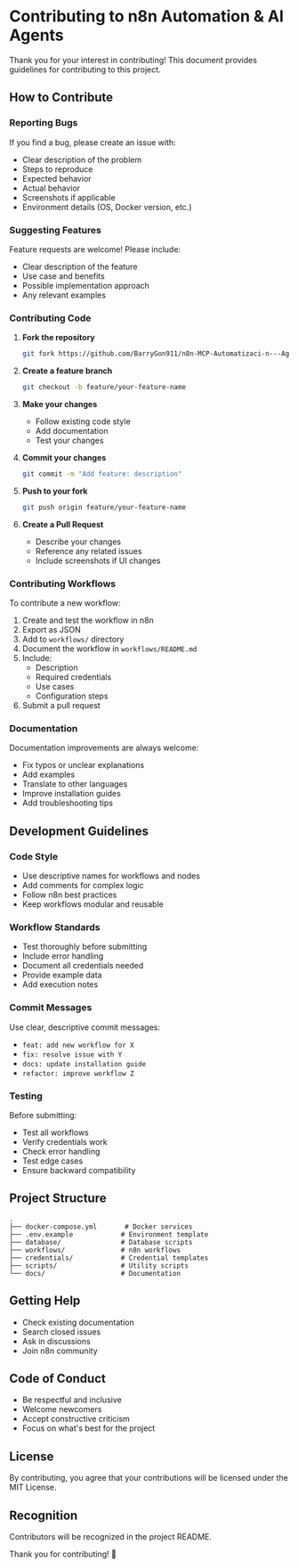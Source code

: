 # Contributing to n8n Automation & AI Agents

Thank you for your interest in contributing! This document provides guidelines for contributing to this project.

## How to Contribute

### Reporting Bugs

If you find a bug, please create an issue with:
- Clear description of the problem
- Steps to reproduce
- Expected behavior
- Actual behavior
- Screenshots if applicable
- Environment details (OS, Docker version, etc.)

### Suggesting Features

Feature requests are welcome! Please include:
- Clear description of the feature
- Use case and benefits
- Possible implementation approach
- Any relevant examples

### Contributing Code

1. **Fork the repository**
   ```bash
   git fork https://github.com/BarryGon911/n8n-MCP-Automatizaci-n---Agentes-de-IA-Inteligentes.git
   ```

2. **Create a feature branch**
   ```bash
   git checkout -b feature/your-feature-name
   ```

3. **Make your changes**
   - Follow existing code style
   - Add documentation
   - Test your changes

4. **Commit your changes**
   ```bash
   git commit -m "Add feature: description"
   ```

5. **Push to your fork**
   ```bash
   git push origin feature/your-feature-name
   ```

6. **Create a Pull Request**
   - Describe your changes
   - Reference any related issues
   - Include screenshots if UI changes

### Contributing Workflows

To contribute a new workflow:

1. Create and test the workflow in n8n
2. Export as JSON
3. Add to `workflows/` directory
4. Document the workflow in `workflows/README.md`
5. Include:
   - Description
   - Required credentials
   - Use cases
   - Configuration steps
6. Submit a pull request

### Documentation

Documentation improvements are always welcome:
- Fix typos or unclear explanations
- Add examples
- Translate to other languages
- Improve installation guides
- Add troubleshooting tips

## Development Guidelines

### Code Style

- Use descriptive names for workflows and nodes
- Add comments for complex logic
- Follow n8n best practices
- Keep workflows modular and reusable

### Workflow Standards

- Test thoroughly before submitting
- Include error handling
- Document all credentials needed
- Provide example data
- Add execution notes

### Commit Messages

Use clear, descriptive commit messages:
- `feat: add new workflow for X`
- `fix: resolve issue with Y`
- `docs: update installation guide`
- `refactor: improve workflow Z`

### Testing

Before submitting:
- Test all workflows
- Verify credentials work
- Check error handling
- Test edge cases
- Ensure backward compatibility

## Project Structure

```
.
├── docker-compose.yml       # Docker services
├── .env.example            # Environment template
├── database/               # Database scripts
├── workflows/              # n8n workflows
├── credentials/            # Credential templates
├── scripts/                # Utility scripts
└── docs/                   # Documentation
```

## Getting Help

- Check existing documentation
- Search closed issues
- Ask in discussions
- Join n8n community

## Code of Conduct

- Be respectful and inclusive
- Welcome newcomers
- Accept constructive criticism
- Focus on what's best for the project

## License

By contributing, you agree that your contributions will be licensed under the MIT License.

## Recognition

Contributors will be recognized in the project README.

Thank you for contributing! 🙏
